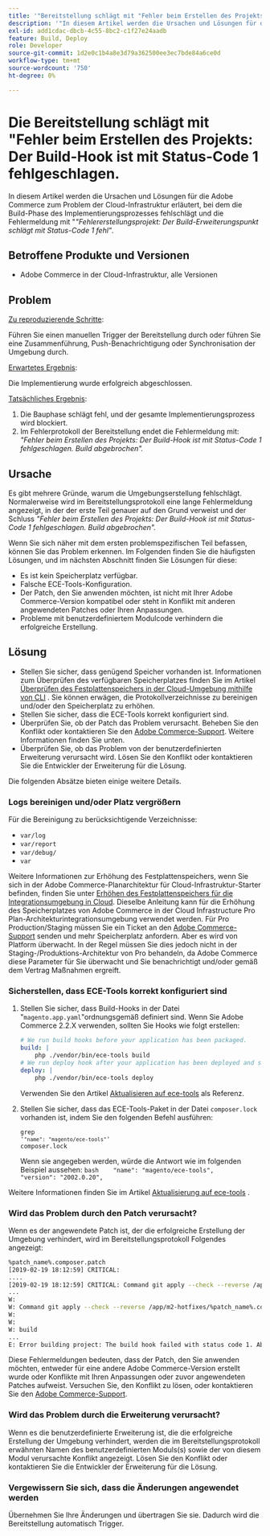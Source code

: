 ```yaml
---
title: '"Bereitstellung schlägt mit "Fehler beim Erstellen des Projekts: Der Build-Hook ist mit Status-Code 1 fehlgeschlagen"'
description: '"In diesem Artikel werden die Ursachen und Lösungen für die Adobe Commerce im Zusammenhang mit Cloud-Infrastrukturproblemen erläutert, bei denen die Build-Phase des Implementierungsprozesses fehlschlägt, und die Fehlermeldung wird wie folgt zusammengefasst: *"Fehler beim Erstellen des Projekts: Der Build-Erweiterungspunkt ist mit Status-Code 1 fehlgeschlagen"*."'
exl-id: add1cdac-dbcb-4c55-8bc2-c1f27e24aadb
feature: Build, Deploy
role: Developer
source-git-commit: 1d2e0c1b4a8e3d79a362500ee3ec7bde84a6ce0d
workflow-type: tm+mt
source-wordcount: '750'
ht-degree: 0%

---
```


# Die Bereitstellung schlägt mit &quot;Fehler beim Erstellen des Projekts: Der Build-Hook ist mit Status-Code 1 fehlgeschlagen.

In diesem Artikel werden die Ursachen und Lösungen für die Adobe Commerce zum Problem der Cloud-Infrastruktur erläutert, bei dem die Build-Phase des Implementierungsprozesses fehlschlägt und die Fehlermeldung mit &quot;*&quot;Fehlererstellungsprojekt: Der Build-Erweiterungspunkt schlägt mit Status-Code 1 fehl&quot;*.

## Betroffene Produkte und Versionen

* Adobe Commerce in der Cloud-Infrastruktur, alle Versionen

## Problem

<u>Zu reproduzierende Schritte</u>:

Führen Sie einen manuellen Trigger der Bereitstellung durch oder führen Sie eine Zusammenführung, Push-Benachrichtigung oder Synchronisation der Umgebung durch.

<u>Erwartetes Ergebnis</u>:

Die Implementierung wurde erfolgreich abgeschlossen.

<u>Tatsächliches Ergebnis</u>:

1. Die Bauphase schlägt fehl, und der gesamte Implementierungsprozess wird blockiert.
1. Im Fehlerprotokoll der Bereitstellung endet die Fehlermeldung mit: *&quot;Fehler beim Erstellen des Projekts: Der Build-Hook ist mit Status-Code 1 fehlgeschlagen. Build abgebrochen&quot;.*

## Ursache

Es gibt mehrere Gründe, warum die Umgebungserstellung fehlschlägt. Normalerweise wird im Bereitstellungsprotokoll eine lange Fehlermeldung angezeigt, in der der erste Teil genauer auf den Grund verweist und der Schluss *&quot;Fehler beim Erstellen des Projekts: Der Build-Hook ist mit Status-Code 1 fehlgeschlagen. Build abgebrochen&quot;.*

Wenn Sie sich näher mit dem ersten problemspezifischen Teil befassen, können Sie das Problem erkennen. Im Folgenden finden Sie die häufigsten Lösungen, und im nächsten Abschnitt finden Sie Lösungen für diese:

* Es ist kein Speicherplatz verfügbar.
* Falsche ECE-Tools-Konfiguration.
* Der Patch, den Sie anwenden möchten, ist nicht mit Ihrer Adobe Commerce-Version kompatibel oder steht in Konflikt mit anderen angewendeten Patches oder Ihren Anpassungen.
* Probleme mit benutzerdefiniertem Modulcode verhindern die erfolgreiche Erstellung.

## Lösung

* Stellen Sie sicher, dass genügend Speicher vorhanden ist. Informationen zum Überprüfen des verfügbaren Speicherplatzes finden Sie im Artikel [Überprüfen des Festplattenspeichers in der Cloud-Umgebung mithilfe von CLI](/help/how-to/general/check-disk-space-on-cloud-environment-using-cli.md) . Sie können erwägen, die Protokollverzeichnisse zu bereinigen und/oder den Speicherplatz zu erhöhen.
* Stellen Sie sicher, dass die ECE-Tools korrekt konfiguriert sind.
* Überprüfen Sie, ob der Patch das Problem verursacht. Beheben Sie den Konflikt oder kontaktieren Sie den [Adobe Commerce-Support](/help/help-center-guide/help-center/magento-help-center-user-guide.md#submit-ticket). Weitere Informationen finden Sie unten.
* Überprüfen Sie, ob das Problem von der benutzerdefinierten Erweiterung verursacht wird. Lösen Sie den Konflikt oder kontaktieren Sie die Entwickler der Erweiterung für die Lösung.

Die folgenden Absätze bieten einige weitere Details.

### Logs bereinigen und/oder Platz vergrößern

Für die Bereinigung zu berücksichtigende Verzeichnisse:

* `var/log`
* `var/report`
* `var/debug/`
* `var`

Weitere Informationen zur Erhöhung des Festplattenspeichers, wenn Sie sich in der Adobe Commerce-Planarchitektur für Cloud-Infrastruktur-Starter befinden, finden Sie unter [Erhöhen des Festplattenspeichers für die Integrationsumgebung in Cloud](/help/how-to/general/increase-disk-space-for-integration-environment-on-cloud.md). Dieselbe Anleitung kann für die Erhöhung des Speicherplatzes von Adobe Commerce in der Cloud Infrastructure Pro Plan-Architekturintegrationsumgebung verwendet werden. Für Pro Production/Staging müssen Sie ein Ticket an den [Adobe Commerce-Support](/help/help-center-guide/help-center/magento-help-center-user-guide.md#submit-ticket) senden und mehr Speicherplatz anfordern. Aber es wird von Platform überwacht. In der Regel müssen Sie dies jedoch nicht in der Staging-/Produktions-Architektur von Pro behandeln, da Adobe Commerce diese Parameter für Sie überwacht und Sie benachrichtigt und/oder gemäß dem Vertrag Maßnahmen ergreift.

### Sicherstellen, dass ECE-Tools korrekt konfiguriert sind

1. Stellen Sie sicher, dass Build-Hooks in der Datei &quot;`magento.app.yaml`&quot;ordnungsgemäß definiert sind. Wenn Sie Adobe Commerce 2.2.X verwenden, sollten Sie Hooks wie folgt erstellen:

   ```yaml
   # We run build hooks before your application has been packaged.
   build: |
       php ./vendor/bin/ece-tools build
   # We run deploy hook after your application has been deployed and started.
   deploy: |
       php ./vendor/bin/ece-tools deploy
   ```

   Verwenden Sie den Artikel [Aktualisieren auf ece-tools](https://devdocs.magento.com/guides/v2.3/cloud/project/ece-tools-upgrade-project.html) als Referenz.

1. Stellen Sie sicher, dass das ECE-Tools-Paket in der Datei `composer.lock` vorhanden ist, indem Sie den folgenden Befehl ausführen:    <pre><code class="language-bash">grep &#39;<code class="language-yaml">&quot;name&quot;: &quot;magento/ece-tools&quot;</code>&#39; composer.lock</code></pre>    Wenn sie angegeben werden, würde die Antwort wie im folgenden Beispiel aussehen:    ```bash    "name": "magento/ece-tools",    "version": "2002.0.20",    ```

Weitere Informationen finden Sie im Artikel [Aktualisierung auf ece-tools](https://devdocs.magento.com/guides/v2.3/cloud/project/ece-tools-upgrade-project.html) .

### Wird das Problem durch den Patch verursacht?

Wenn es der angewendete Patch ist, der die erfolgreiche Erstellung der Umgebung verhindert, wird im Bereitstellungsprotokoll Folgendes angezeigt:

```bash
%patch_name%.composer.patch
[2019-02-19 18:12:59] CRITICAL:
....
[2019-02-19 18:12:59] CRITICAL: Command git apply --check --reverse /app/m2-hotfixes/%patch_name%.composer.patch returned code 1
...
W:
W: Command git apply --check --reverse /app/m2-hotfixes/%patch_name%.composer.patch returned code 1
W:
W:
W: build
...
E: Error building project: The build hook failed with status code 1. Aborted build.
```

Diese Fehlermeldungen bedeuten, dass der Patch, den Sie anwenden möchten, entweder für eine andere Adobe Commerce-Version erstellt wurde oder Konflikte mit Ihren Anpassungen oder zuvor angewendeten Patches aufweist. Versuchen Sie, den Konflikt zu lösen, oder kontaktieren Sie den [Adobe Commerce-Support](/help/help-center-guide/help-center/magento-help-center-user-guide.md#submit-ticket).

### Wird das Problem durch die Erweiterung verursacht?

Wenn es die benutzerdefinierte Erweiterung ist, die die erfolgreiche Erstellung der Umgebung verhindert, werden die im Bereitstellungsprotokoll erwähnten Namen des benutzerdefinierten Moduls(s) sowie der von diesem Modul verursachte Konflikt angezeigt. Lösen Sie den Konflikt oder kontaktieren Sie die Entwickler der Erweiterung für die Lösung.

### Vergewissern Sie sich, dass die Änderungen angewendet werden

Übernehmen Sie Ihre Änderungen und übertragen Sie sie. Dadurch wird die Bereitstellung automatisch Trigger.
